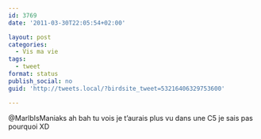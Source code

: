 ```yaml
---
id: 3769
date: '2011-03-30T22:05:54+02:00'

layout: post
categories:
  - Vis ma vie
tags:
  - tweet
format: status
publish_social: no
guid: 'http://tweets.local/?birdsite_tweet=53216406329753600'

---
```


@MarlbIsManiaks ah bah tu vois je t’aurais plus vu dans une C5 je sais pas pourquoi XD